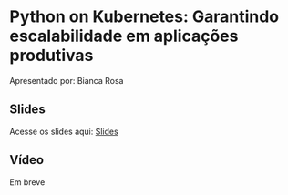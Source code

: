 # Python on Kubernetes: Garantindo escalabilidade em aplicações produtivas

Apresentado por: Bianca Rosa


## Slides

Acesse os slides aqui: [Slides](./)


## Vídeo

Em breve